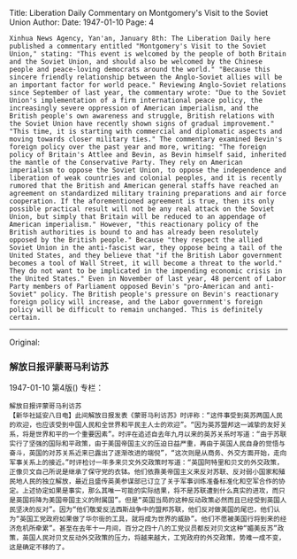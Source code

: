 Title: Liberation Daily Commentary on Montgomery's Visit to the Soviet Union
Author:
Date: 1947-01-10
Page: 4

    Xinhua News Agency, Yan'an, January 8th: The Liberation Daily here published a commentary entitled "Montgomery's Visit to the Soviet Union," stating: "This event is welcomed by the people of both Britain and the Soviet Union, and should also be welcomed by the Chinese people and peace-loving democrats around the world." "Because this sincere friendly relationship between the Anglo-Soviet allies will be an important factor for world peace." Reviewing Anglo-Soviet relations since September of last year, the commentary wrote: "Due to the Soviet Union's implementation of a firm international peace policy, the increasingly severe oppression of American imperialism, and the British people's own awareness and struggle, British relations with the Soviet Union have recently shown signs of gradual improvement." "This time, it is starting with commercial and diplomatic aspects and moving towards closer military ties." The commentary examined Bevin's foreign policy over the past year and more, writing: "The foreign policy of Britain's Attlee and Bevin, as Bevin himself said, inherited the mantle of the Conservative Party. They rely on American imperialism to oppose the Soviet Union, to oppose the independence and liberation of weak countries and colonial peoples, and it is recently rumored that the British and American general staffs have reached an agreement on standardized military training preparations and air force cooperation. If the aforementioned agreement is true, then its only possible practical result will not be any real attack on the Soviet Union, but simply that Britain will be reduced to an appendage of American imperialism." However, "this reactionary policy of the British authorities is bound to and has already been resolutely opposed by the British people." Because "they respect the allied Soviet Union in the anti-fascist war, they oppose being a tail of the United States, and they believe that "if the British Labor government becomes a tool of Wall Street, it will become a threat to the world." They do not want to be implicated in the impending economic crisis in the United States." Even in November of last year, 48 percent of Labor Party members of Parliament opposed Bevin's "pro-American and anti-Soviet" policy. The British people's pressure on Bevin's reactionary foreign policy will increase, and the Labor government's foreign policy will be difficult to remain unchanged. This is definitely certain.



<hr /> 

Original: 


### 解放日报评蒙哥马利访苏

1947-01-10
第4版()
专栏：

    解放日报评蒙哥马利访苏
    【新华社延安八日电】此间解放日报发表《蒙哥马利访苏》时评称：“这件事受到英苏两国人民的欢迎，也应该受到中国人民和全世界和平民主人士的欢迎”。“因为英苏盟邦这一诚挚的友好关系，将是世界和平的一个重要因素”。时评在追述自去年九月以来的英苏关系时写道：“由于苏联实行了坚强的国际和平政策，由于美国帝国主义的压迫日益严重，再由于英国人民自身的觉悟与奋斗，英国的对苏关系近来已露出了逐渐改进的端倪”，“这次则是从商务、外交方面开始，走向军事关系上的接近。”时评检讨一年多来贝文外交政策时写道：“英国阿特里和贝文的外交政策，正像贝文自己所说是继承了保守党的衣钵。他们依靠美帝国主义来反对苏联、反对弱小国家和殖民地人民的独立解放，最近且盛传英美参谋部已订立了关于军事训练准备标准化和空军合作的协定。上述协定如果是事实，那么其唯一可能的实际结果，将不是苏联遭到什么真实的进攻，而只是英国将降为美国帝国主义的附属国”。但是“英国当局的这种反动政策必然而且已经受到英国人民坚决的反对”。因为“他们敬爱反法西斯战争中的盟邦苏联，他们反对做美国的尾巴，他们认为“英国工党政府如果做了华尔街的工具，就将成为世界的威胁”。他们不愿被美国行将到来的经济危机所牵累”。甚至在去年十一月间，百分之四十八的工党议员都反对贝文这种“媚美反苏”政策，英国人民对贝文反动外交政策的压力，将越来越大，工党政府的外交政策，势难一成不变，这是确定不移的了。
